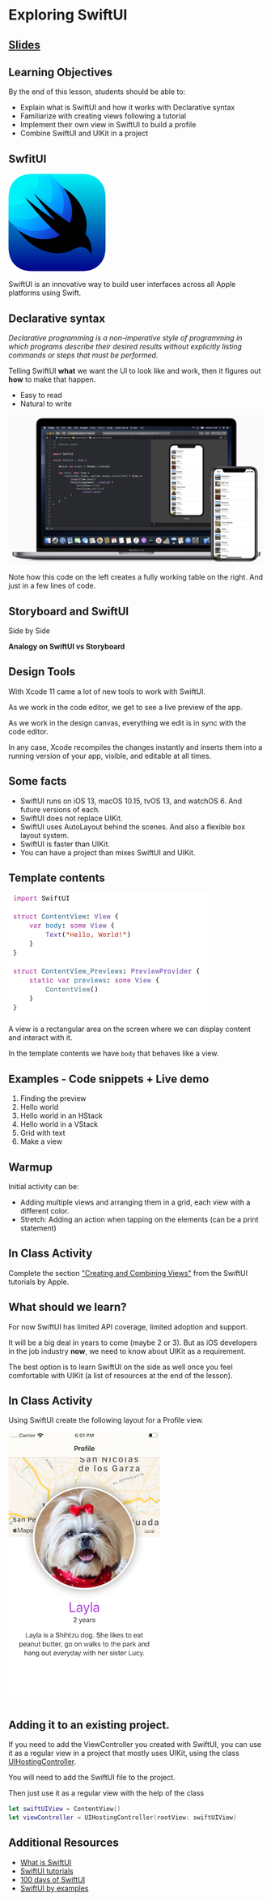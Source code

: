 # Exploring SwiftUI

## [Slides](https://make-school-courses.github.io/MOB-1.2-Introduction-to-iOS-Development/Slides/11-SwiftUI/README.html ':ignore')

<!-- > -->

## Learning Objectives

By the end of this lesson, students should be able to:

- Explain what is SwiftUI and how it works with Declarative syntax
- Familiarize with creating views following a tutorial
- Implement their own view in SwiftUI to build a profile
- Combine SwiftUI and UIKit in a project

<!-- > -->

## SwfitUI

![swiftui](assets/swiftui.png)

SwiftUI is an innovative way to build user interfaces across all Apple platforms using Swift.  

<!-- > -->

## Declarative syntax

*Declarative programming is a non-imperative style of programming in which programs describe their desired results without explicitly listing commands or steps that must be performed.*

Telling SwiftUI **what** we want the UI to look like and work, then it figures out **how** to make that happen.  

- Easy to read
- Natural to write

<!-- > -->

![table](assets/table.png)

<aside class ="notes">
Note how this code on the left creates a fully working table on the right. And just in a few lines of code.
</aside>

<!-- > -->

## Storyboard and SwiftUI

Side by Side

**Analogy on SwiftUI vs Storyboard**

<!-- home cook needs all instructions and steps vs professional cook who can make a dish with just the name -->

<!-- > -->

## Design Tools

With Xcode 11 came a lot of new tools to work with SwiftUI.

As we work in the code editor, we get to see a live preview of the app.

As we work in the design canvas, everything we edit is in sync with the code editor.

In any case, Xcode recompiles the changes instantly and inserts them into a running version of your app, visible, and editable at all times.

<!-- > -->

## Some facts

- SwiftUI runs on iOS 13, macOS 10.15, tvOS 13, and watchOS 6. And future versions of each.
- SwiftUI does not replace UIKit.
- SwiftUI uses AutoLayout behind the scenes. And also a flexible box layout system.
- SwiftUI is faster than UIKit.
- You can have a project than mixes SwiftUI and UIKit.

<!-- > -->

## Template contents

![template](assets/template.png)

<aside class = "notes">
A view is a rectangular area on the screen where we can display content and interact with it.

In the template contents we have `body` that behaves like a view.

</aside>

<!-- > -->

## Examples - Code snippets + Live demo

1. Finding the preview
1. Hello world
1. Hello world in an HStack
1. Hello world in a VStack
1. Grid with text
1. Make a view

<!-- > -->

## Warmup

Initial activity can be:

- Adding multiple views and arranging them in a grid, each view with a different color.
- Stretch: Adding an action when tapping on the elements (can be a print statement)

<!-- > -->

## In Class Activity

Complete the section ["Creating and Combining Views"](https://developer.apple.com/tutorials/swiftui/creating-and-combining-views) from the SwiftUI tutorials by Apple.

<!-- > -->

## What should we learn?

For now SwiftUI has limited API coverage, limited adoption and support.

It will be a big deal in years to come (maybe 2 or 3). But as iOS developers in the job industry **now**, we need to know about UIKit as a requirement.

The best option is to learn SwiftUI on the side as well once you feel comfortable with UIKit (a list of resources at the end of the lesson).

<!-- > -->

## In Class Activity

Using SwiftUI create the following layout for a Profile view.

![profile](assets/profile.png)

<!-- > -->

## Adding it to an existing project.

If you need to add the ViewController you created with SwiftUI, you can use it as a regular view in a project that mostly uses UIKit, using the class [UIHostingController](https://developer.apple.com/documentation/swiftui/uihostingcontroller).

You will need to add the SwiftUI file to the project.

Then just use it as a regular view with the help of the class

```swift
let swiftUIView = ContentView()
let viewController = UIHostingController(rootView: swiftUIView)
```

<!-- > -->

## Additional Resources

- [What is SwiftUI](https://developer.apple.com/xcode/swiftui/)
- [SwiftUI tutorials](https://developer.apple.com/tutorials/swiftui/tutorials)
- [100 days of SwiftUI](https://www.hackingwithswift.com/100/swiftui)
- [SwiftUI by examples](https://www.hackingwithswift.com/quick-start/swiftui)
